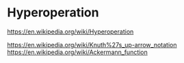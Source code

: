 # Hyperoperation

https://en.wikipedia.org/wiki/Hyperoperation

https://en.wikipedia.org/wiki/Knuth%27s_up-arrow_notation
https://en.wikipedia.org/wiki/Ackermann_function

